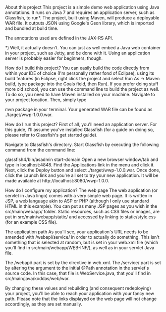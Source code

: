 About this project
This project is a simple demo web application using Java annotations. It runs on Java 7 and requires an application server, such as Glassfish, to run*. The project, built using Maven, will produce a deployable WAR file. It outputs JSON using Google's Gson library, which is imported and bundled at build time.

The annotations used are defined in the JAX-RS API.

*) Well, it actually doesn't. You can just as well embed a Java web container in your project, such as Jetty, and be done with it. Using an application server is probably easier for beginners, though.

How do I build this project?
You can easily build the code directly from within your IDE of choice (I'm personally rather fond of Eclipse), using its build features (in Eclipse, right click the project and select Run As -> Maven build, type package into the Goals field, then Run). If you prefer doing stuff more old school, you can use the command line to build the project as well. To do so, you need to have Maven installed on your machine. Navigate to your project location. Then, simply type

mvn package
in your terminal. Your generated WAR file can be found as ./target/wwp-1.0.0.war.

How do I run this project?
First of all, you'll need an application server. For this guide, I'll assume you've installed Glassfish (for a guide on doing so, please refer to Glassfish's get started guide).

Navigate to Glassfish's directory. Start Glassfish by executing the following command from the command line:

glassfish4/bin/asadmin start-domain
Open a new browser window/tab and type in localhost:4848. Find the Applications link in the menu and click it. Next, click the Deploy button and select ./target/wwp-1.0.0.war. Once done, click the Launch link and you're all set to try your new application. It will be made available at http://localhost:8080/wwp-1.0.0.

How do I configure my application?
The web page
The web application (or servlet in Java lingo) comes with a very simple web page. It is written in JSP, a web language akin to ASP or PHP (although I only use standard HTML in this example). You can put as many JSP pages as you wish in the src/main/webapp/ folder. Static resources, such as CSS files or images, are put in src/main/webapp/static/ and accessed by linking to static/style.css (for an example CSS file).

The application path
As you'll see, your application's URL needs to be amended with /webapi/service/ in order to actually do something. This isn't something that is selected at random, but is set in your web.xml file (which you'll find in src/main/webapp/WEB-INF/), as well as in your servlet Java file.

The /webapi/ part is set by the directive in web.xml. The /service/ part is set by altering the argument to the initial @Path annotation in the servlet's source code. In this case, that file is WebService.java, that you'll find in src/main/java/koddas/web/war.

By changing these values and rebuilding (and consequent redeploying) your project, you'll be able to reach your application with your fancy new path. Please note that the links displayed on the web page will not change accordingly, as they are set manually.
